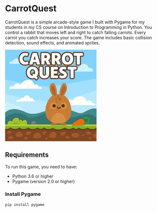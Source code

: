 # CarrotQuest

CarrotQuest is a simple arcade-style game I built with Pygame for my students in my CS course on Introduction to Programming in Python. You control a rabbit that moves left and right to catch falling carrots. Every carrot you catch increases your score. The game includes basic collision detection, sound effects, and animated sprites.


<div align="left">
  <img src="gamecover.png" width="300" alt="RRE vs Time: Standard vs Randomized NMF">
</div>



## Requirements

To run this game, you need to have:

- Python 3.6 or higher
- Pygame (version 2.0 or higher)

### Install Pygame

```bash
pip install pygame

